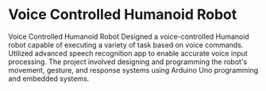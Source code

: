 # Voice Controlled Humanoid Robot
Voice Controlled Humanoid Robot
Designed a voice-controlled Humanoid robot capable of executing a variety of task based on voice commands. Utilized advanced speech recognition app to enable accurate voice input processing. The project involved designing and programming the robot's movement, gesture, and response systems using Arduino Uno programming and embedded systems. 

